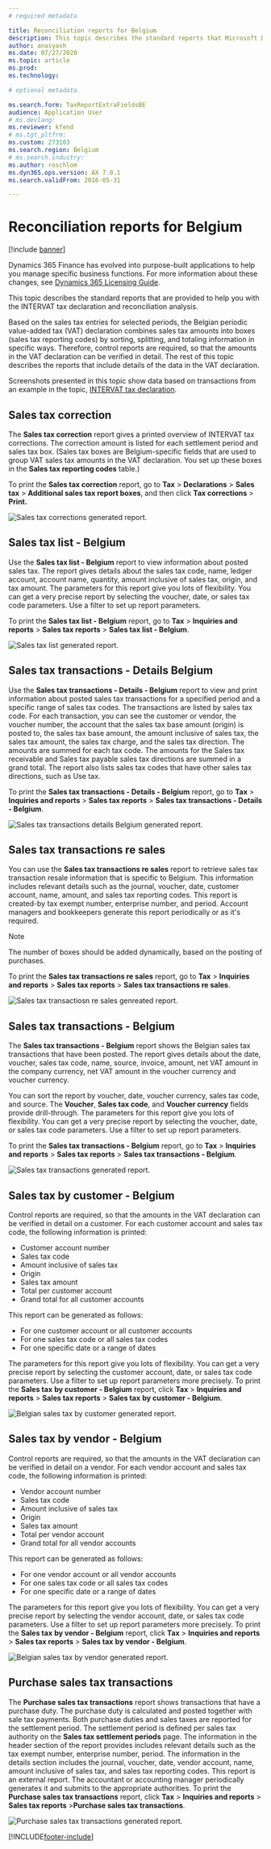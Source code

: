 ```yaml
---
# required metadata

title: Reconciliation reports for Belgium
description: This topic describes the standard reports that Microsoft Dynamics 365 Finance provides to help you with the INTERVAT tax declaration and reconciliation analysis.
author: anasyash
ms.date: 07/27/2020
ms.topic: article
ms.prod: 
ms.technology: 

# optional metadata

ms.search.form: TaxReportExtraFieldsBE
audience: Application User
# ms.devlang: 
ms.reviewer: kfend
# ms.tgt_pltfrm: 
ms.custom: 273103
ms.search.region: Belgium
# ms.search.industry: 
ms.author: roschlom
ms.dyn365.ops.version: AX 7.0.1
ms.search.validFrom: 2016-05-31

---
```


# Reconciliation reports for Belgium

[!include [banner](../includes/banner.md)]

Dynamics 365 Finance has evolved into purpose-built applications to help you manage specific business functions. For more information about these changes, see [Dynamics 365 Licensing Guide](https://go.microsoft.com/fwlink/?LinkId=866544).

This topic describes the standard reports that are provided to help you with the INTERVAT tax declaration and reconciliation analysis.

Based on the sales tax entries for selected periods, the Belgian periodic value-added tax (VAT) declaration combines sales tax amounts into boxes (sales tax reporting codes) by sorting, splitting, and totaling information in specific ways. Therefore, control reports are required, so that the amounts in the VAT declaration can be verified in detail. The rest of this topic describes the reports that include details of the data in the VAT declaration.

Screenshots presented in this topic show data based on transactions from an example in the topic, [INTERVAT tax declaration](emea-bel-intervat-tax-declaration.md).


## Sales tax correction
The **Sales tax correction** report gives a printed overview of INTERVAT tax corrections. The correction amount is listed for each settlement period and sales tax box. (Sales tax boxes are Belgium-specific fields that are used to group VAT sales tax amounts in the VAT declaration. You set up these boxes in the **Sales tax reporting codes** table.)

To print the **Sales tax correction** report, go to **Tax** \> **Declarations** \> **Sales tax** \> **Additional sales tax report boxes**, and then click **Tax corrections** \> **Print.**

![Sales tax corrections generated report.](media/1_Sales_tax_corrections.png)

## Sales tax list - Belgium
Use the **Sales tax list - Belgium** report to view information about posted sales tax. The report gives details about the sales tax code, name, ledger account, account name, quantity, amount inclusive of sales tax, origin, and tax amount. The parameters for this report give you lots of flexibility. You can get a very precise report by selecting the voucher, date, or sales tax code parameters. Use a filter to set up report parameters.

To print the **Sales tax list - Belgium** report, go to **Tax** \> **Inquiries and reports** \> **Sales tax reports** \> **Sales tax list - Belgium**.

![Sales tax list generated report.](media/2_Sales_tax_list.png)

## Sales tax transactions - Details  Belgium
Use the **Sales tax transactions - Details - Belgium** report to view and print information about posted sales tax transactions for a specified period and a specific range of sales tax codes. The transactions are listed by sales tax code. For each transaction, you can see the customer or vendor, the voucher number, the account that the sales tax base amount (origin) is posted to, the sales tax base amount, the amount inclusive of sales tax, the sales tax amount, the sales tax charge, and the sales tax direction. The amounts are summed for each tax code. The amounts for the Sales tax receivable and Sales tax payable sales tax directions are summed in a grand total. The report also lists sales tax codes that have other sales tax directions, such as Use tax.

To print the **Sales tax transactions - Details - Belgium** report, go to **Tax** \> **Inquiries and reports** \> **Sales tax reports** \> **Sales tax transactions - Details - Belgium**.

![Sales tax transactions details Belgium generated report.](media/3_Sales_tax_transactions_details.png)

## Sales tax transactions re sales
You can use the **Sales tax transactions re sales** report to retrieve sales tax transaction resale information that is specific to Belgium. This information includes relevant details such as the journal, voucher, date, customer account, name, amount, and sales tax reporting codes. This report is created-by tax exempt number, enterprise number, and period. Account managers and bookkeepers generate this report periodically or as it's required.

> [!NOTE]
> The number of boxes should be added dynamically, based on the posting of purchases.

To print the **Sales tax transactions re sales** report, go to **Tax** \> **Inquiries and reports** \> **Sales tax reports** \> **Sales tax transactions re sales**.

![Sales tax transactiosn re sales genreated report.](media/4_Sales_tax_transactions_re_sales.png)


## Sales tax transactions - Belgium

The **Sales tax transactions - Belgium** report shows the Belgian sales tax transactions that have been posted. The report gives details about the date, voucher, sales tax code, name, source, invoice, amount, net VAT amount in the company currency, net VAT amount in the voucher currency and voucher currency.

You can sort the report by voucher, date, voucher currency, sales tax code, and source. The **Voucher**, **Sales tax code**, and **Voucher currency** fields provide drill-through. The parameters for this report give you lots of flexibility. You can get a very precise report by selecting the voucher, date, or sales tax code parameters. Use a filter to set up report parameters.

To print the **Sales tax transactions - Belgium** report, go to **Tax** \> **Inquiries and reports** \> **Sales tax reports** \> **Sales tax transactions - Belgium**.

![Sales tax transactions generated report.](media/5_Sales_tax_transactions.png)

## Sales tax by customer - Belgium

Control reports are required, so that the amounts in the VAT declaration can be verified in detail on a customer. For each customer account and sales tax code, the following information is printed:

-   Customer account number
-   Sales tax code
-   Amount inclusive of sales tax
-   Origin
-   Sales tax amount
-   Total per customer account
-   Grand total for all customer accounts

This report can be generated as follows:

-   For one customer account or all customer accounts
-   For one sales tax code or all sales tax codes
-   For one specific date or a range of dates

The parameters for this report give you lots of flexibility. You can get a very precise report by selecting the customer account, date, or sales tax code parameters. Use a filter to set up report parameters more precisely.  To print the **Sales tax** **by customer - Belgium** report, click **Tax** &gt; **Inquiries and reports** &gt; **Sales tax reports** &gt; **Sales tax** **by customer - Belgium**.

![Belgian sales tax by customer generated report.](media/6_Sales_tax_by_customer.png)

## Sales tax by vendor - Belgium

Control reports are required, so that the amounts in the VAT declaration can be verified in detail on a vendor. For each vendor account and sales tax code, the following information is printed:

-   Vendor account number
-   Sales tax code
-   Amount inclusive of sales tax
-   Origin
-   Sales tax amount
-   Total per vendor account
-   Grand total for all vendor accounts

This report can be generated as follows:

-   For one vendor account or all vendor accounts
-   For one sales tax code or all sales tax codes
-   For one specific date or a range of dates

The parameters for this report give you lots of flexibility. You can get a very precise report by selecting the vendor account, date, or sales tax code parameters. Use a filter to set up report parameters more precisely. 
To print the **Sales tax** **by vendor - Belgium** report, click **Tax** &gt; **Inquiries and reports** &gt; **Sales tax reports** &gt; **Sales tax** **by vendor - Belgium**.

![Belgian sales tax by vendor generated report.](media/7_Sales_tax_by_vendor.png)

## Purchase sales tax transactions
The **Purchase sales tax transactions** report shows transactions that have a purchase duty. The purchase duty is calculated and posted together with sale tax payments. Both purchase duties and sales taxes are reported for the settlement period. 
The settlement period is defined per sales tax authority on the **Sales tax settlement periods** page. 
The information in the header section of the report provides includes relevant details such as the tax exempt number, enterprise number, period. 
The information in the details section includes the journal, voucher, date, vendor account, name, amount inclusive of sales tax, and sales tax reporting codes. This report is an external report. The accountant or accounting manager periodically generates it and submits to the appropriate authorities. 
To print the **Purchase sales tax transactions** report, click **Tax** &gt; **Inquiries and reports** &gt; **Sales tax reports** &gt;**Purchase sales tax transactions**.

![Purchase sales tax transactions generated report.](media/8_Purchase_sales_tax_transactions.png)


[!INCLUDE[footer-include](../../includes/footer-banner.md)]